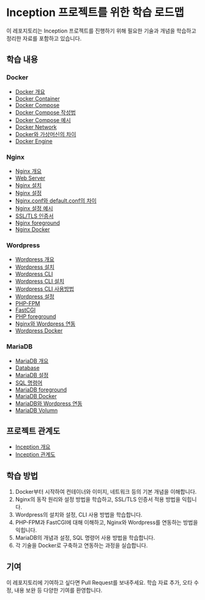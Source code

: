 # Inception 프로젝트를 위한 학습 로드맵

이 레포지토리는 Inception 프로젝트를 진행하기 위해 필요한 기술과 개념을 학습하고 정리한 자료를 포함하고 있습니다.

## 학습 내용

### Docker
- [Docker 개요](https://www.44bits.io/ko/post/easy-deploy-with-docker#들어가며)
- [Docker Container](./docker-container.html)
- [Docker Compose](https://seosh817.tistory.com/387#google_vignette)
 - [Docker Compose 작성법](https://engineer-mole.tistory.com/223)
 - [Docker Compose 예시](./docker-compose-docs.html)
- [Docker Network](https://www.daleseo.com/docker-networks/)
- [Docker와 가상머신의 차이](./images/image.png)
- [Docker Engine](https://gngsn.tistory.com/128)

### Nginx
- [Nginx 개요](./nginx/nginxguid.html)
- [Web Server](https://blog.naver.com/gi_balja/223028077537)
- [Nginx 설치](./nginx/nginx-install.html)
- [Nginx 설정](./nginx/nginxconf.html)
 - [Nginx.conf와 default.conf의 차이](https://languagefight.tistory.com/175)
 - [Nginx 설정 예시](./nginx/nginxconf-example.html)
- [SSL/TLS 인증서](./nginx/nginx-ssl.html)
- [Nginx foreground](./nginx/nginx-front.html)
- [Nginx Docker](./nginx/nginx-docker.html)

### Wordpress
- [Wordpress 개요](./wordpress/wordpress.html)
- [Wordpress 설치](./wordpress/wordpress-install.html)
- [Wordpress CLI](./wordpress/wordpress-cli.html)
 - [Wordpress CLI 설치](https://make.wordpress.org/cli/handbook/guides/installing/)
 - [Wordpress CLI 사용방법](./wordpress/wordpress-cli-docs.html)
- [Wordpress 설정](./wordpress/wordpress-config.html)
- [PHP-FPM](./wordpress/php.html)
 - [FastCGI](https://nostressdev.tistory.com/10)
 - [PHP foreground](./wordpress/php-front.html)
- [Nginx와 Wordpress 연동](./connect/nginx-wordpress-connect.html)
- [Wordpress Docker](./wordpress/wordpress-docker.html)

### MariaDB
- [MariaDB 개요](./mariadb/mariadb.html)
- [Database](https://www.icia.co.kr/community/board/view/2/2/64)
- [MariaDB 설정](./mariadb/mariadb-conf.html)
- [SQL 명령어](./mariadb/mariadb-cmd.html)
- [MariaDB foreground](./mariadb/mariadb-front.html)
- [MariaDB Docker](./mariadb/mariadb-docker.html)
- [MariaDB와 Wordpress 연동](./connect/mariadb-wordpress-connect.html)
- [MariaDB Volumn](./mariadb/mariadb-volumn.html)

## 프로젝트 관계도
- [Inception 개요](./inception.html)
- [Inception 관계도](./images/example_diagram.png)

## 학습 방법
1. Docker부터 시작하여 컨테이너와 이미지, 네트워크 등의 기본 개념을 이해합니다.
2. Nginx의 동작 원리와 설정 방법을 학습하고, SSL/TLS 인증서 적용 방법을 익힙니다.
3. Wordpress의 설치와 설정, CLI 사용 방법을 학습합니다.
4. PHP-FPM과 FastCGI에 대해 이해하고, Nginx와 Wordpress를 연동하는 방법을 익힙니다.
5. MariaDB의 개념과 설정, SQL 명령어 사용 방법을 학습합니다.
6. 각 기술을 Docker로 구축하고 연동하는 과정을 실습합니다.

## 기여
이 레포지토리에 기여하고 싶다면 Pull Request를 보내주세요. 학습 자료 추가, 오타 수정, 내용 보완 등 다양한 기여를 환영합니다.

